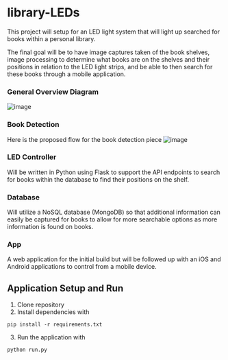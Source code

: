 # library-LEDs
This project will setup for an LED light system that will light up searched for books within a personal library. 

The final goal will be to have image captures taken of the book shelves, image processing to determine what books are on the shelves and their positions in relation to the LED light strips, and be able to then search for these books through a mobile application. 

### General Overview Diagram
![image](https://github.com/jdclark905/library-LEDs/assets/76894714/703b7103-9187-4098-bb2c-87a06dc8f02b)

### Book Detection
Here is the proposed flow for the book detection piece
![image](https://github.com/jdclark905/library-LEDs/assets/76894714/4b796b2d-3daa-43ce-a207-cab41e5751d4)

### LED Controller
Will be written in Python using Flask to support the API endpoints to search for books within the database to find their positions on the shelf. 

### Database
Will utilize a NoSQL database (MongoDB) so that additional information can easily be captured for books to allow for more searchable options as more information is found on books.

### App
A web application for the initial build but will be followed up with an iOS and Android applications to control from a mobile device. 

## Application Setup and Run
1. Clone repository
2. Install dependencies with
```
pip install -r requirements.txt
```
3. Run the application with
```
python run.py
```
